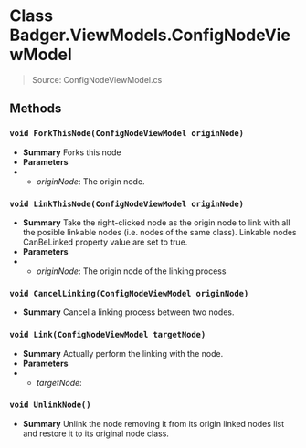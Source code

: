 # Class Badger.ViewModels.ConfigNodeViewModel
> Source: ConfigNodeViewModel.cs
## Methods
### ``void ForkThisNode(ConfigNodeViewModel originNode)``
* **Summary**
  Forks this node
* **Parameters**
* * _originNode_: The origin node.
### ``void LinkThisNode(ConfigNodeViewModel originNode)``
* **Summary**
  Take the right-clicked node as the origin node to link with all the posible linkable nodes (i.e. nodes of the same class). Linkable nodes CanBeLinked property value are set to true.
* **Parameters**
* * _originNode_: The origin node of the linking process
### ``void CancelLinking(ConfigNodeViewModel originNode)``
* **Summary**
  Cancel a linking process between two nodes.
### ``void Link(ConfigNodeViewModel targetNode)``
* **Summary**
  Actually perform the linking with the node.
* **Parameters**
* * _targetNode_: 
### ``void UnlinkNode()``
* **Summary**
  Unlink the node removing it from its origin linked nodes list and restore it to its original node class.
